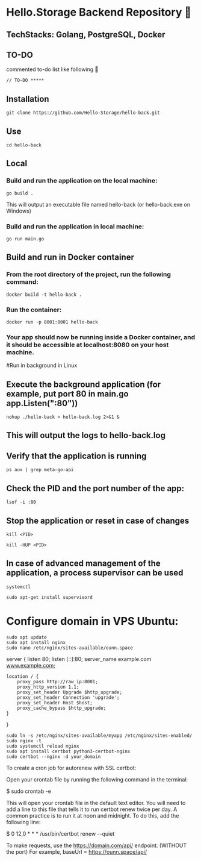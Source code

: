 # Hello.Storage Backend Repository 👋

## TechStacks: Golang, PostgreSQL, Docker

## TO-DO
commented to-do list like following 🚀
```
// TO-DO *****
```
## Installation
```
git clone https://github.com/Hello-Storage/hello-back.git
```

## Use
```
cd hello-back
```
## Local

### Build and run the application on the local machine:
```
go build .
```
This will output an executable file named hello-back (or hello-back.exe on Windows)
### Build and run the application in local machine:

```
go run main.go
```

## Build and run in Docker container

### From the root directory of the project, run the following command:

```
docker build -t hello-back .
```

### Run the container:

```
docker run -p 8001:8001 hello-back
```

### Your app should now be running inside a Docker container, and it should be accessible at localhost:8080 on your host machine.


#Run in background in Linux

## Execute the background application (for example, put port 80 in main.go app.Listen(":80"))

```
nohup ./hello-back > hello-back.log 2>&1 &
```

## This will output the logs to hello-back.log

## Verify that the application is running

```
ps aux | grep meta-go-api
```

## Check the PID and the port number of the app:

```
lsof -i :80
```

## Stop the application or reset in case of changes


```
kill <PID>

kill -HUP <PID>
```


## In case of advanced management of the application, a process supervisor can be used


```
systemctl
```
```
sudo apt-get install supervisord
```


# Configure domain in VPS Ubuntu:


```
sudo apt update
sudo apt install nginx
sudo nano /etc/nginx/sites-available/ounn.space

```
server {
    listen 80;
    listen [::]:80;
    server_name example.com www.example.com;

    location / {
        proxy_pass http://raw_ip:8001;
        proxy_http_version 1.1;
        proxy_set_header Upgrade $http_upgrade;
        proxy_set_header Connection 'upgrade';
        proxy_set_header Host $host;
        proxy_cache_bypass $http_upgrade;
    }
}
```
sudo ln -s /etc/nginx/sites-available/myapp /etc/nginx/sites-enabled/
sudo nginx -t
sudo systemctl reload nginx
sudo apt install certbot python3-certbot-nginx
sudo certbot --nginx -d your_domain

```

To create a cron job for autorenew with SSL certbot:

Open your crontab file by running the following command in the terminal:

$ sudo crontab -e

This will open your crontab file in the default text editor. You will need to add a line to this file that tells it to run certbot renew twice per day. A common practice is to run it at noon and midnight. To do this, add the following line:

$ 0 12,0 * * * /usr/bin/certbot renew --quiet


To make requests, use the https://domain.com/api/ endpoint. (WITHOUT the port) For example, baseUrl = https://ounn.space/api/